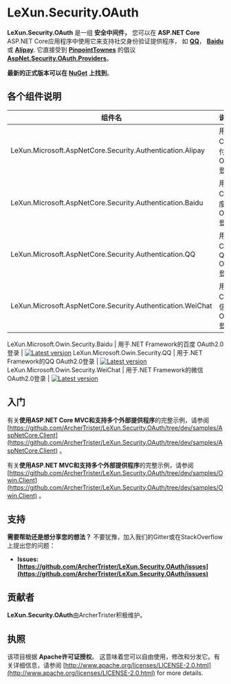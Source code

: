 LeXun.Security.OAuth
==================================

**LeXun.Security.OAuth** 是一组 **安全中间件，** 您可以在 **ASP.NET Core** ASP.NET Core应用程序中使用它来支持社交身份验证提供程序，
如 **[QQ](http://wiki.open.qq.com/wiki/%E9%A6%96%E9%A1%B5/)**， **[Baidu](http://developer.baidu.com/ms/oauth/)** 或 **[Alipay](https://openhome.alipay.com/platform/home.htm)**. 它直接受到 **[PinpointTownes](https://github.com/PinpointTownes)** 的倡议 **[AspNet.Security.OAuth.Providers](https://github.com/aspnet-contrib/AspNet.Security.OAuth.Providers)**。

**最新的正式版本可以在 [NuGet](https://www.nuget.org/profiles/ArcherTrister) 上找到**。

## 各个组件说明

组件名  | 说明 | 版本号 
-------- | :------------  | :------------ 
LeXun.Microsoft.AspNetCore.Security.Authentication.Alipay | 用于.NET Core的支付宝 OAuth2.0登录  |  [![Latest version](https://img.shields.io/nuget/v/LeXun.Microsoft.AspNetCore.Security.Authentication.Alipay.svg)](https://www.nuget.org/packages/LeXun.Microsoft.AspNetCore.Security.Authentication.Alipay/)
LeXun.Microsoft.AspNetCore.Security.Authentication.Baidu | 用于.NET Core的百度 OAuth2.0登录  |  [![Latest version](https://img.shields.io/nuget/v/LeXun.Microsoft.AspNetCore.Security.Authentication.Baidu.svg)](https://www.nuget.org/packages/LeXun.Microsoft.AspNetCore.Security.Authentication.Baidu/)
LeXun.Microsoft.AspNetCore.Security.Authentication.QQ | 用于.NET Core的QQ OAuth2.0登录  |  [![Latest version](https://img.shields.io/nuget/v/LeXun.Microsoft.AspNetCore.Security.Authentication.QQ.svg)](https://www.nuget.org/packages/LeXun.Microsoft.AspNetCore.Security.Authentication.QQ/)
LeXun.Microsoft.AspNetCore.Security.Authentication.WeiChat | 用于.NET Core的微信 OAuth2.0登录  |  [![Latest version](https://img.shields.io/nuget/v/LeXun.Microsoft.AspNetCore.Security.Authentication.WeiChat.svg)](https://www.nuget.org/packages/LeXun.Microsoft.AspNetCore.Security.Authentication.WeiChat/)

LeXun.Microsoft.Owin.Security.Baidu | 用于.NET Framework的百度 OAuth2.0登录  |  [![Latest version](https://img.shields.io/nuget/v/LeXun.Microsoft.Owin.Security.Baidu.svg)](https://www.nuget.org/packages/LeXun.Microsoft.Owin.Security.Baidu/)
LeXun.Microsoft.Owin.Security.QQ | 用于.NET Framework的QQ OAuth2.0登录  |  [![Latest version](https://img.shields.io/nuget/v/LeXun.Microsoft.Owin.Security.QQ.svg)](https://www.nuget.org/packages/LeXun.Microsoft.Owin.Security.QQ/)
LeXun.Microsoft.Owin.Security.WeiChat | 用于.NET Framework的微信 OAuth2.0登录  |  [![Latest version](https://img.shields.io/nuget/v/LeXun.Microsoft.Owin.Security.WeiChat.svg)](https://www.nuget.org/packages/LeXun.Microsoft.Owin.Security.WeiChat/)



## 入门

有关**使用ASP.NET Core MVC和支持多个外部提供程序**的完整示例，请参阅 [https://github.com/ArcherTrister/LeXun.Security.OAuth/tree/dev/samples/AspNetCore.Client](https://github.com/ArcherTrister/LeXun.Security.OAuth/tree/dev/samples/AspNetCore.Client) 。

有关**使用ASP.NET MVC和支持多个外部提供程序**的完整示例，请参阅 [https://github.com/ArcherTrister/LeXun.Security.OAuth/tree/dev/samples/Owin.Client](https://github.com/ArcherTrister/LeXun.Security.OAuth/tree/dev/samples/Owin.Client) 。


## 支持

**需要帮助还是想分享您的想法？** 不要犹豫，加入我们的Gitter或在StackOverflow上提出您的问题：

- **Issues: [https://github.com/ArcherTrister/LeXun.Security.OAuth/issues](https://github.com/ArcherTrister/LeXun.Security.OAuth/issues)**

## 贡献者

**LeXun.Security.OAuth**由ArcherTrister积极维护。


## 执照

该项目根据 **Apache许可证授权**。 这意味着您可以自由使用，修改和分发它。有关详细信息，请参阅 [http://www.apache.org/licenses/LICENSE-2.0.html](http://www.apache.org/licenses/LICENSE-2.0.html) for more details.
